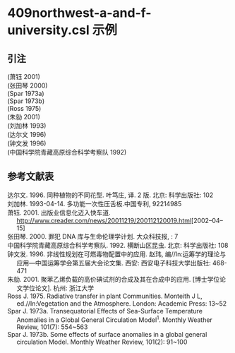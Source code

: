 # 409northwest-a-and-f-university.csl 示例

<!-- 此文件由脚本自动生成，请勿手动修改！ -->

## 引注

(萧钰 2001)<br>
(张田琴 2000)<br>
(Spar 1973a)<br>
(Spar 1973b)<br>
(Ross 1975)<br>
(朱勍 2001)<br>
(刘加林 1993)<br>
(达尔文 1996)<br>
(钟文发 1996)<br>
(中国科学院青藏高原综合科学考察队 1992)<br>

## 参考文献表

<div class="csl-bib-body hanging-indent">
  <div class="csl-entry">达尔文. 1996. 同种植物的不同花型. 叶笃庄, 译. 2 版. 北京: 科学出版社: 102</div>
  <div class="csl-entry">刘加林. 1993-04-14. 多功能一次性压舌板.中国专利, 92214985</div>
  <div class="csl-entry">萧钰. 2001. 出版业信息化迈入快车道. <a href="http://www.creader.com/news/20011219/200112120019.html">http://www.creader.com/news/20011219/200112120019.html</a>[2002–04–15]</div>
  <div class="csl-entry">张田琴. 2000. 罪犯 DNA 库与生命伦理学计划. 大众科技报, : 7</div>
  <div class="csl-entry">中国科学院青藏高原综合科学考察队. 1992. 横断山区昆虫. 北京: 科学出版社: 108</div>
  <div class="csl-entry">钟文发. 1996. 非线性规划在可燃毒物配置中的应用. 赵玮, 编//In:运筹学的理论与应用—中国运筹学会第五届大会论文集. 西安: 西安电子科技大学出版社: 468-471</div>
  <div class="csl-entry">朱勍. 2001. 聚苯乙烯负载的高价碘试剂的合成及其在合成中的应用. [博士学位论文学位论文]. 杭州: 浙江大学</div>
  <div class="csl-entry">Ross J. 1975. Radiative transfer in plant Communities. Monteith J L, ed.//In:Vegetation and the Atmosphere. London: Academic Press: 13~52</div>
  <div class="csl-entry">Spar J. 1973a. Transequatorial Effects of Sea-Surface Temperature Anomalies in a Global General Circulation Model<sup>1</sup>. Monthly Weather Review, 101(7): 554~563</div>
  <div class="csl-entry">Spar J. 1973b. Some effects of surface anomalies in a global general circulation Model. Monthly Weather Review, 101(2): 91~100</div>
</div>
